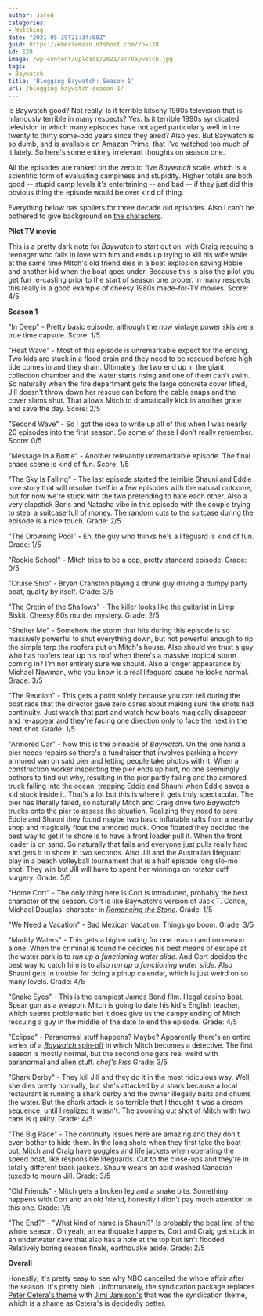 ```yaml
---
author: Jared
categories:
- Watching
date: "2021-05-29T21:34:00Z"
guid: https://eberlemain.nfshost.com/?p=128
id: 128
image: /wp-content/uploads/2021/07/baywatch.jpg
tags:
- Baywatch
title: 'Blogging Baywatch: Season 1'
url: /blogging-baywatch-season-1/
---
```

<!-- wp:paragraph -->
<p>Is Baywatch good? Not really. Is it terrible kitschy 1990s television that is hilariously terrible in many respects? Yes. Is it terrible 1990s syndicated television in which many episodes have not aged particularly well in the twenty to thirty some-odd years since they aired? Also yes. But Baywatch is so dumb, and is available on Amazon Prime, that I've watched too much of it lately. So here's some entirely irrelevant thoughts on season one.</p>
<!-- /wp:paragraph -->

<!-- wp:paragraph -->
<p>All the episodes are ranked on the zero to five <em>Baywatch</em> scale, which is a scientific form of evaluating campiness and stupidity. Higher totals are both good -- stupid camp levels it's entertaining -- and bad -- if they just did this obvious thing the episode would be over kind of thing.</p>
<!-- /wp:paragraph -->

<!-- wp:paragraph -->
<p>Everything below has spoilers for three decade old episodes. Also I can't be bothered to give background on <a href="https://en.wikipedia.org/wiki/List_of_Baywatch_characters">the characters</a>.</p>
<!-- /wp:paragraph -->

<!-- wp:paragraph -->
<p><strong>Pilot TV movie</strong></p>
<!-- /wp:paragraph -->

<!-- wp:paragraph -->
<p>This is a pretty dark note for <em>Baywatch</em> to start out on, with Craig rescuing a teenager who falls in love with him and ends up trying to kill his wife while at the same time Mitch's old friend dies in a boat explosion saving Hobie and another kid when the boat goes under. Because this is also the pilot you get fun re-casting prior to the start of season one proper. In many respects this really is a good example of cheesy 1980s made-for-TV movies. Score: 4/5</p>
<!-- /wp:paragraph -->

<!-- wp:paragraph -->
<p><strong>Season 1</strong></p>
<!-- /wp:paragraph -->

<!-- wp:paragraph -->
<p>"In Deep" - Pretty basic episode, although the now vintage power skis are a true time capsule. Score: 1/5</p>
<!-- /wp:paragraph -->

<!-- wp:paragraph -->
<p>"Heat Wave" - Most of this episode is unremarkable expect for the ending. Two kids are stuck in a flood drain and they need to be rescued before high tide comes in and they drain. Ultimately the two end up in the giant collection chamber and the water starts rising and one of them can't swim. So naturally when the fire department gets the large concrete cover lifted, Jill doesn't throw down her rescue can before the cable snaps and the cover slams shut. That allows Mitch to dramatically kick in another grate and save the day. Score: 2/5</p>
<!-- /wp:paragraph -->

<!-- wp:paragraph -->
<p>"Second Wave" - So I got the idea to write up all of this when I was nearly 20 episodes into the first season. So some of these I don't really remember. Score: 0/5</p>
<!-- /wp:paragraph -->

<!-- wp:paragraph -->
<p>"Message in a Bottle" - Another relevantly unremarkable episode. The final chase scene is kind of fun. Score: 1/5</p>
<!-- /wp:paragraph -->

<!-- wp:paragraph -->
<p>"The Sky Is Falling" - The last episode started the terrible Shauni and Eddie love story that will resolve itself in a few episodes with the natural outcome, but for now we're stuck with the two pretending to hate each other. Also a very slapstick Boris and Natasha vibe in this episode with the couple trying to steal a suitcase full of money. The random cuts to the suitcase during the episode is a nice touch. Grade: 2/5</p>
<!-- /wp:paragraph -->

<!-- wp:paragraph -->
<p>"The Drowning Pool" - Eh, the guy who thinks he's a lifeguard is kind of fun. Grade: 1/5</p>
<!-- /wp:paragraph -->

<!-- wp:paragraph -->
<p>"Rookie School" - Mitch tries to be a cop, pretty standard episode. Grade: 0/5</p>
<!-- /wp:paragraph -->

<!-- wp:paragraph -->
<p>"Cruise Ship" - Bryan Cranston playing a drunk guy driving a dumpy party boat, quality by itself. Grade: 3/5</p>
<!-- /wp:paragraph -->

<!-- wp:paragraph -->
<p>"The Cretin of the Shallows" - The killer looks like the guitarist in Limp Biskit. Cheesy 80s murder mystery. Grade: 2/5</p>
<!-- /wp:paragraph -->

<!-- wp:paragraph -->
<p>"Shelter Me" - Somehow the storm that hits during this episode is so massively powerful to shut everything down, but not powerful enough to rip the simple tarp the roofers put on Mitch's house. Also should we trust a guy who has roofers tear up his roof when there's a massive tropical storm coming in? I'm not entirely sure we should. Also a longer appearance by Michael Newman, who you know is a real lifeguard cause he looks normal. Grade: 3/5</p>
<!-- /wp:paragraph -->

<!-- wp:paragraph -->
<p>"The Reunion" - This gets a point solely because you can tell during the boat race that the director gave zero cares about making sure the shots had continuity. Just watch that part and watch how boats magically disappear and re-appear and they're facing one direction only to face the next in the next shot. Grade: 1/5</p>
<!-- /wp:paragraph -->

<!-- wp:paragraph -->
<p>"Armored Car" - Now this is the pinnacle of <em>Baywatch</em>. On the one hand a pier needs repairs so there's a fundraiser that involves parking a heavy armored van on said pier and letting people take photos with it. When a construction worker inspecting the pier ends up hurt, no one seemingly bothers to find out why, resulting in the pier partly failing and the armored truck falling into the ocean, trapping Eddie and Shauni when Eddie saves a kid stuck inside it. That's a lot but this is where it gets truly spectacular. The pier has literally failed, so naturally Mitch and Craig drive two <em>Baywatch</em> trucks onto the pier to assess the situation. Realizing they need to save Eddie and Shauni they found maybe two basic inflatable rafts from a nearby shop and magically float the armored truck. Once floated they decided the best way to get it to shore is to have a front loader pull it. When the front loader is on sand. So naturally that fails and everyone just pulls really hard and gets it to shore in two seconds. Also Jill and the Australian lifeguard play in a beach volleyball tournament that is a half episode long slo-mo shot. They win but Jill will have to spent her winnings on rotator cuff surgery. Grade: 5/5</p>
<!-- /wp:paragraph -->

<!-- wp:paragraph -->
<p>"Home Cort" - The only thing here is Cort is introduced, probably the best character of the season. Cort is like Baywatch's version of Jack T. Colton, Michael Douglas' character in <a href="https://en.wikipedia.org/wiki/Romancing_the_Stone"><em>Romancing the Stone</em></a>. Grade: 1/5</p>
<!-- /wp:paragraph -->

<!-- wp:paragraph -->
<p>"We Need a Vacation" - Bad Mexican Vacation. Things go boom. Grade: 3/5</p>
<!-- /wp:paragraph -->

<!-- wp:paragraph -->
<p>"Muddy Waters" - This gets a higher rating for one reason and on reason alone. When the criminal is found he decides his best means of escape at the water park is to <em>run up a functioning water slide</em>. And Cort decides the best way to catch him is to also <em>run up a functioning water slide</em>. Also Shauni gets in trouble for doing a pinup calendar, which is just weird on so many levels. Grade: 4/5</p>
<!-- /wp:paragraph -->

<!-- wp:paragraph -->
<p>"Snake Eyes" - This is the campiest James Bond film. Illegal casino boat. Spear gun as a weapon. Mitch is going to date his kid's English teacher, which seems problematic but it does give us the campy ending of Mitch rescuing a guy in the middle of the date to end the episode. Grade: 4/5</p>
<!-- /wp:paragraph -->

<!-- wp:paragraph -->
<p>"Eclipse" - Paranormal stuff happens? Maybe? Apparently there's an entire series of a <a href="https://en.wikipedia.org/wiki/Baywatch_Nights"><em>Baywatch</em> spin-off</a> in which Mitch becomes a detective. The first season is mostly normal, but the second one gets real weird with paranormal and alien stuff. <em>chef's kiss</em> Grade: 3/5</p>
<!-- /wp:paragraph -->

<!-- wp:paragraph -->
<p>"Shark Derby" - They kill Jill and they do it in the most ridiculous way. Well, she dies pretty normally, but she's attacked by a shark because a local restaurant is running a shark derby and the owner illegally baits and chums the water. But the shark attack is so terrible that I thought it was a dream sequence, until I realized it wasn't. The zooming out shot of Mitch with two cans is quality. Grade: 4/5</p>
<!-- /wp:paragraph -->

<!-- wp:paragraph -->
<p>"The Big Race" - The continuity issues here are amazing and they don't even bother to hide them. In the long shots when they first take the boat out, Mitch and Craig have goggles and life jackets when operating the speed boat, like responsible lifeguards. Cut to the close-ups and they're in totally different track jackets. Shauni wears an acid washed Canadian tuxedo to mourn Jill. Grade: 3/5</p>
<!-- /wp:paragraph -->

<!-- wp:paragraph -->
<p>"Old Friends" - Mitch gets a broken leg and a snake bite. Something happens with Cort and an old friend, honestly I didn't pay much attention to this one. Grade: 1/5</p>
<!-- /wp:paragraph -->

<!-- wp:paragraph -->
<p>"The End?" - "What kind of name is Shauni?" Is probably the best line of the whole season. Oh yeah, an earthquake happens, Cort and Craig get stuck in an underwater cave that also has a hole at the top but isn't flooded. Relatively boring season finale, earthquake aside. Grade: 2/5</p>
<!-- /wp:paragraph -->

<!-- wp:paragraph -->
<p><strong>Overall</strong></p>
<!-- /wp:paragraph -->

<!-- wp:paragraph -->
<p>Honestly, it's pretty easy to see why NBC cancelled the whole affair after the season. It's pretty bleh. Unfortunately, the syndication package replaces <a href="https://www.youtube.com/watch?v=PK9-XZIu2kg&amp;list=RDPK9-XZIu2kg&amp;start_radio=1">Peter Cetera's theme</a> with <a href="https://www.youtube.com/watch?v=tbGTpHJl7ew">Jimi Jamison's</a> that was the syndication theme, which is a shame as Cetera's is decidedly better.</p>
<!-- /wp:paragraph -->